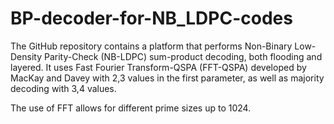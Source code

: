 # BP-decoder-for-NB_LDPC-codes
The GitHub repository contains a platform that performs Non-Binary Low-Density Parity-Check (NB-LDPC) sum-product decoding, both flooding and layered. It uses Fast Fourier Transform-QSPA (FFT-QSPA) developed by MacKay and Davey with 2,3 values in the first parameter, as well as majority decoding with 3,4 values.

The use of FFT allows for different prime sizes up to 1024.
